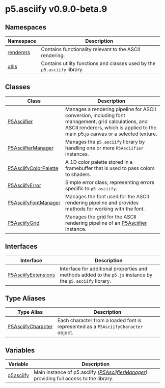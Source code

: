 # p5.asciify v0.9.0-beta.9

## Namespaces

| Namespace                                             | Description                                                              |
| ----------------------------------------------------- | ------------------------------------------------------------------------ |
| [renderers](p5.asciify/namespaces/renderers/index.md) | Contains functionality relevant to the ASCII rendering.                  |
| [utils](p5.asciify/namespaces/utils/index.md)         | Contains utility functions and classes used by the `p5.asciify` library. |

## Classes

| Class                                                     | Description                                                                                                                                                                            |
| --------------------------------------------------------- | -------------------------------------------------------------------------------------------------------------------------------------------------------------------------------------- |
| [P5Asciifier](classes/P5Asciifier.md)                     | Manages a rendering pipeline for ASCII conversion, including font management, grid calculations, and ASCII renderers, which is applied to the main p5.js canvas or a selected texture. |
| [P5AsciifierManager](classes/P5AsciifierManager.md)       | Manages the `p5.asciify` library by handling one or more `P5Asciifier` instances.                                                                                                      |
| [P5AsciifyColorPalette](classes/P5AsciifyColorPalette.md) | A 1D color palette stored in a framebuffer that is used to pass colors to shaders.                                                                                                     |
| [P5AsciifyError](classes/P5AsciifyError.md)               | Simple error class, representing errors specific to `p5.asciify`.                                                                                                                      |
| [P5AsciifyFontManager](classes/P5AsciifyFontManager.md)   | Manages the font used for the ASCII rendering pipeline and provides methods for working with the font.                                                                                 |
| [P5AsciifyGrid](classes/P5AsciifyGrid.md)                 | Manages the grid for the ASCII rendering pipeline of an [P5Asciifier](classes/P5Asciifier.md) instance.                                                                                |

## Interfaces

| Interface                                                | Description                                                                                                |
| -------------------------------------------------------- | ---------------------------------------------------------------------------------------------------------- |
| [P5AsciifyExtensions](interfaces/P5AsciifyExtensions.md) | Interface for additional properties and methods added to the `p5.js` instance by the `p5.asciify` library. |

## Type Aliases

| Type Alias                                               | Description                                                                        |
| -------------------------------------------------------- | ---------------------------------------------------------------------------------- |
| [P5AsciifyCharacter](type-aliases/P5AsciifyCharacter.md) | Each character from a loaded font is represented as a `P5AsciifyCharacter` object. |

## Variables

| Variable                            | Description                                                                                                               |
| ----------------------------------- | ------------------------------------------------------------------------------------------------------------------------- |
| [p5asciify](variables/p5asciify.md) | Main instance of p5.asciify _([P5AsciifierManager](classes/P5AsciifierManager.md))_ providing full access to the library. |
